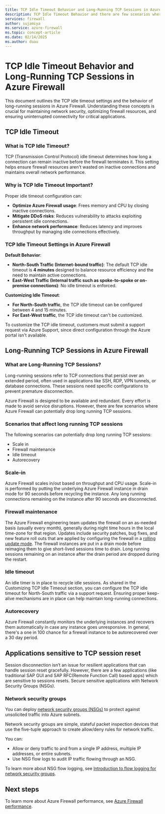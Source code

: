 ```yaml
---
title: TCP Idle Timeout Behavior and Long-Running TCP Sessions in Azure Firewall
description: TCP Idle Timeout Behavior and there are few scenarios where Azure Firewall can potentially drop long running TCP sessions.
services: firewall
author: sujamiya
ms.service: azure-firewall
ms.topic: concept-article
ms.date: 02/14/2025
ms.author: duau
---
```


# TCP Idle Timeout Behavior and Long-Running TCP Sessions in Azure Firewall

This document outlines the TCP idle timeout settings and the behavior of long-running sessions in Azure Firewall. Understanding these concepts is crucial for maintaining network security, optimizing firewall resources, and ensuring uninterrupted connectivity for critical applications.

## TCP Idle Timeout

### What is TCP Idle Timeout?

TCP (Transmission Control Protocol) idle timeout determines how long a connection can remain inactive before the firewall terminates it. This setting helps ensure firewall resources aren't wasted on inactive connections and maintains overall network performance. 

### Why is TCP Idle Timeout Important?

Proper idle timeout configuration can:

- **Optimize Azure Firewall usage**: Frees memory and CPU by closing inactive connections.
- **Mitigate DDoS risks**: Reduces vulnerability to attacks exploiting persistent idle connections.
- **Enhance network performance**: Reduces latency and improves throughput by managing idle connections effectively.

### TCP Idle Timeout Settings in Azure Firewall

**Default Behavior**:

- **North-South Traffic (Internet-bound traffic)**: The default TCP idle timeout is **4 minutes** designed to balance resource efficiency and the need to maintain active connections.
- **East-West Traffic (Internal traffic such as spoke-to-spoke or on-premise connections)**: No idle timeout is enforced.

**Customizing Idle Timeout**:

- **For North-South traffic**, the TCP idle timeout can be configured between 4 and 15 minutes.
- **For East-West traffic**, the TCP idle timeout can't be customized.

To customize the TCP idle timeout, customers must submit a support request via Azure Support, since direct configuration through the Azure portal isn't available.

## Long-Running TCP Sessions in Azure Firewall

### What are Long-Running TCP Sessions?

Long-running sessions refer to TCP connections that persist over an extended period, often used in applications like SSH, RDP, VPN tunnels, or database connections. These sessions need specific configurations to prevent premature disconnection.

Azure Firewall is designed to be available and redundant. Every effort is made to avoid service disruptions. However, there are few scenarios where Azure Firewall can potentially drop long running TCP sessions.

### Scenarios that affect long running TCP sessions

The following scenarios can potentially drop long running TCP sessions:

- Scale in
- Firewall maintenance
- Idle timeout
- Autorecovery

### Scale-in

Azure Firewall scales in/out based on throughput and CPU usage. Scale-in is performed by putting the underlying Azure Firewall instance in drain mode for 90 seconds before recycling the instance. Any long running connections remaining on the instance after 90 seconds are disconnected.

### Firewall maintenance

The Azure Firewall engineering team updates the firewall on an as-needed basis (usually every month), generally during night time hours in the local time-zone for that region. Updates include security patches, bug fixes, and new feature roll outs that are applied by configuring the firewall in a [rolling update mode](https://blog.itaysk.com/2017/11/20/deployment-strategies-defined#rolling-upgrade). The firewall instances are put in a drain mode before reimaging them to give short-lived sessions time to drain. Long running sessions remaining on an instance after the drain period are dropped during the restart.

### Idle timeout

An idle timer is in place to recycle idle sessions. As shared in the Customizing TCP Idle Timeout section, you can configure the TCP idle timeout for North-South traffic via a support request. Ensuring proper keep-alive mechanisms are in place can help maintain long-running connections.

### Autorecovery

Azure Firewall constantly monitors the underlying instances and recovers them automatically in case any instance goes unresponsive. In general, there's a one in 100 chance for a firewall instance to be autorecovered over a 30 day period.

## Applications sensitive to TCP session reset

Session disconnection isn’t an issue for resilient applications that can handle session reset gracefully. However, there are a few applications (like traditional SAP GUI and SAP RFC(Remote Function Call) based apps) which are sensitive to sessions resets. Secure sensitive applications with Network Security Groups (NSGs).

### Network security groups

You can deploy [network security groups (NSGs)](../virtual-network/virtual-network-vnet-plan-design-arm.md#security) to protect against unsolicited traffic into Azure subnets. 

Network security groups are simple, stateful packet inspection devices that use the five-tuple approach to create allow/deny rules for network traffic. 

You can:

- Allow or deny traffic to and from a single IP address, multiple IP addresses, or entire subnets.
- Use NSG flow logs to audit IP traffic flowing through an NSG.

To learn more about NSG flow logging, see [Introduction to flow logging for network security groups](../network-watcher/network-watcher-nsg-flow-logging-overview.md).

## Next steps

To learn more about Azure Firewall performance, see [Azure Firewall performance](firewall-performance.md).
